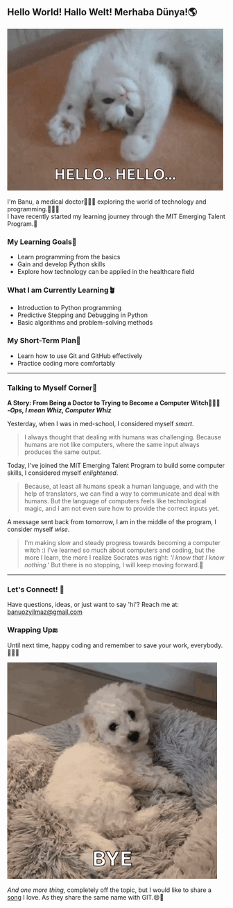 ## Hello World! Hallo Welt! Merhaba Dünya!🌎

<!--I know markdown doesn't want us to use an exclamation mark like this.
Because it is used when adding images, but these gestures need it, I think.
'Merhaba Dünya' is Turkish.-->

![alt text](hey-cat.gif)

I'm Banu, a medical doctor👩🏻‍⚕️ exploring the world of technology and
programming.👩🏻‍💻  
I have recently started my learning journey through the MIT Emerging Talent Program.🐣
<!--My name is an unknown word apparently but i hope it isn't a problem. 😅-->

### My Learning Goals🎯

* Learn programming from the basics
* Gain and develop Python skills
* Explore how technology can be applied in the healthcare field

### What I am Currently Learning🪴

* Introduction to Python programming
* Predictive Stepping and Debugging in Python
* Basic algorithms and problem-solving methods

### My Short-Term Plan📖

* Learn how to use Git and GitHub effectively
* Practice coding more comfortably

---
  
### Talking to Myself Corner💭

**A Story: From Being a Doctor to Trying to Become a Computer Witch🧙🏻‍♀️  
-_Ops, I mean Whiz, Computer Whiz_**

Yesterday, when I was in med-school, I considered myself _smart_.  

>I always thought that dealing with humans was challenging.
Because humans are not like computers,
where the same input always produces the same output.

Today, I've joined the MIT Emerging Talent Program to build some
computer skills, I considered myself _enlightened_.  

>Because, at least all humans speak a human language,
and with the help of translators,
we can find a way to communicate and deal with humans.
But the language of computers feels like technological magic,
and I am not even sure how to provide the correct inputs yet.

A message sent back from tomorrow, I am in the middle of the program,
I consider myself _wise_.

>I'm making slow and steady progress towards becoming a computer witch :)
I've learned so much about computers and coding, but the more I learn,
the more I realize Socrates was right: _'I know that I know nothing.'_
But there is no stopping, I will keep moving forward.🚀

---

### Let's Connect! 📨

<!--I know markdown doesn't want us to use an exclamation mark like this. But 
I think, it looks good here.-->

Have questions, ideas, or just want to say 'hi'?
Reach me at: [banuozyilmaz@gmail.com](mailto:banuozyilmaz@gmail.com)

### Wrapping Up🔚

Until next time, happy coding and remember to save your work, everybody.🙋🏻‍♀️

![alt text](hi-bye.gif)

_And one more thing,_
completely off the topic, but I would like to share a [song][a] I love.
As they share the same name with GIT.😄🎵

[a]: https://www.youtube.com/watch?v=lXQNnkhdUjg
